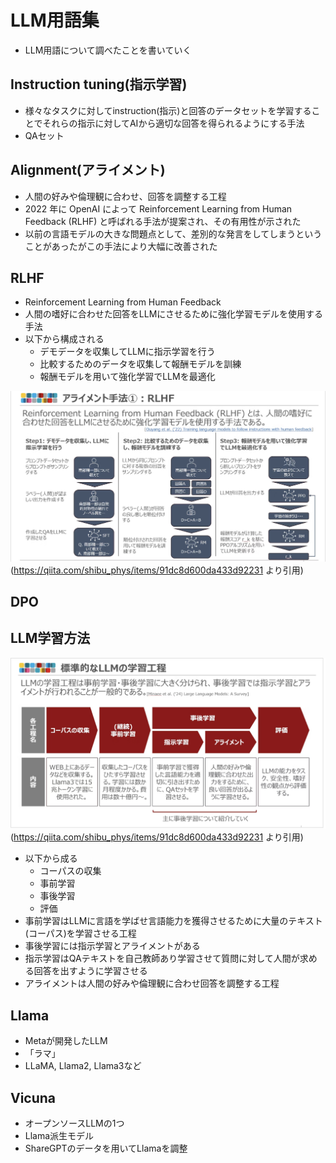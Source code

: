 # LLM用語集
- LLM用語について調べたことを書いていく

## Instruction tuning(指示学習)
- 様々なタスクに対してinstruction(指示)と回答のデータセットを学習することでそれらの指示に対してAIから適切な回答を得られるようにする手法
- QAセット

## Alignment(アライメント)
- 人間の好みや倫理観に合わせ、回答を調整する工程
- 2022 年に OpenAI によって Reinforcement Learning from Human Feedback (RLHF) と呼ばれる手法が提案され、その有用性が示された
- 以前の言語モデルの大きな問題点として、差別的な発言をしてしまうということがあったがこの手法により大幅に改善された

## RLHF
- Reinforcement Learning from Human Feedback
- 人間の嗜好に合わせた回答をLLMにさせるために強化学習モデルを使用する手法
- 以下から構成される
  - デモデータを収集してLLMに指示学習を行う
  - 比較するためのデータを収集して報酬モデルを訓練
  - 報酬モデルを用いて強化学習でLLMを最適化


![rlhf](./images/rlhf.png)
(https://qiita.com/shibu_phys/items/91dc8d600da433d92231 より引用)



## DPO

## LLM学習方法

![llm-trainiing](./images/llm-training.png)
(https://qiita.com/shibu_phys/items/91dc8d600da433d92231 より引用)
- 以下から成る
  - コーパスの収集
  - 事前学習
  - 事後学習
  - 評価
- 事前学習はLLMに言語を学ばせ言語能力を獲得させるために大量のテキスト(コーパス)を学習させる工程
- 事後学習には指示学習とアライメントがある
- 指示学習はQAテキストを自己教師あり学習させて質問に対して人間が求める回答を出すように学習させる
- アライメントは人間の好みや倫理観に合わせ回答を調整する工程

## Llama
- Metaが開発したLLM
- 「ラマ」
- LLaMA, Llama2, Llama3など


## Vicuna
- オープンソースLLMの1つ
- Llama派生モデル
- ShareGPTのデータを用いてLlamaを調整
